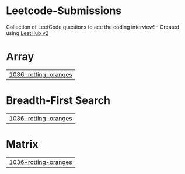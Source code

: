 # Leetcode-Submissions
Collection of LeetCode questions to ace the coding interview! - Created using [LeetHub v2](https://github.com/arunbhardwaj/LeetHub-2.0)


# Array
|  |
| ------- |
| [1036-rotting-oranges](https://github.com/alokverma20s/Leetcode-Submissions/tree/master/1036-rotting-oranges) |
# Breadth-First Search
|  |
| ------- |
| [1036-rotting-oranges](https://github.com/alokverma20s/Leetcode-Submissions/tree/master/1036-rotting-oranges) |
# Matrix
|  |
| ------- |
| [1036-rotting-oranges](https://github.com/alokverma20s/Leetcode-Submissions/tree/master/1036-rotting-oranges) |
